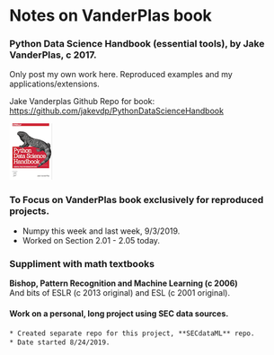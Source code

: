 # Notes on VanderPlas book
### Python Data Science Handbook (essential tools), by Jake VanderPlas, c 2017.   

Only post my own work here.  Reproduced examples and my applications/extensions.  

Jake Vanderplas Github Repo for book:  
    https://github.com/jakevdp/PythonDataScienceHandbook

![Cover Image](https://github.com/JennEYoon/datasciY/blob/master/wip2-classes/vanderplas/figures/PDSH-cover-small.png)

### To Focus on **VanderPlas book exclusively** for reproduced projects.  

  * Numpy this week and last week, 9/3/2019.  
  * Worked on Section 2.01 - 2.05 today.  

### Suppliment with math textbooks  
**Bishop, Pattern Recognition and Machine Learning (c 2006)**  
And bits of ESLR (c 2013 original) and ESL (c 2001 original).  

#### Work on a personal, long project using SEC data sources.   

    * Created separate repo for this project, **SECdataML** repo.
    * Date started 8/24/2019.  
